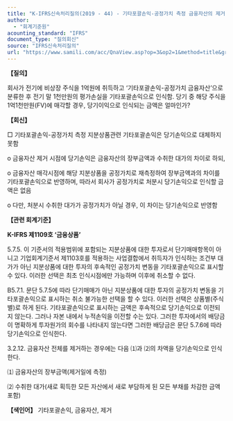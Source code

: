 ```yaml
---
title: "K-IFRS신속처리질의(2019 - 44) - 기타포괄손익-공정가치 측정 금융자산의 제거 시 손익"
author:
  - "회계기준원"
acounting_standard: "IFRS"
document_type: "질의회신"
source: "IFRS신속처리질의"
url: "https://www.samili.com/acc/QnaView.asp?op=3&op2=1&method=title&group=2124-15;1&orgcode=3&searchword=&page=39&code=K%2DIFRS%EC%8B%A0%EC%86%8D%EC%B2%98%EB%A6%AC%EC%A7%88%EC%9D%98%2D44%3A201904"
---
```

**【질의】**

  

회사가 전기에 비상장 주식을 1억원에 취득하고 ‘기타포괄손익-공정가치 금융자산’으로 분류한 후 전기 말 1천만원의 평가손실을 기타포괄손익으로 인식함. 당기 중 해당 주식을 1억1천만원(FV)에 매각할 경우, 당기이익으로 인식되는 금액은 얼마인가?

  
  

**【회신】**

  

□ 기타포괄손익-공정가치 측정 지분상품관련 기타포괄손익은 당기손익으로 대체하지 못함

  

o 금융자산 제거 시점에 당기손익은 금융자산의 장부금액과 수취한 대가의 차이로 하되,

  

o 금융자산 매각시점에 해당 지분상품을 공정가치로 재측정하여 장부금액과의 차이를 기타포괄손익으로 반영하며, 따라서 회사가 공정가치로 처분시 당기손익으로 인식할 금액은 없음

  

o 다만, 처분시 수취한 대가가 공정가치가 아닐 경우, 이 차이는 당기손익으로 반영함

  
  

**【관련 회계기준】**

  

**K-IFRS 제1109호 ‘금융상품’**

  

5.7.5. 이 기준서의 적용범위에 포함되는 지분상품에 대한 투자로서 단기매매항목이 아니고 기업회계기준서 제1103호를 적용하는 사업결합에서 취득자가 인식하는 조건부 대가가 아닌 지분상품에 대한 투자의 후속적인 공정가치 변동을 기타포괄손익으로 표시할 수 있다. 이러한 선택은 최초 인식시점에만 가능하며 이후에 취소할 수 없다.

  

B5.7.1. 문단 5.7.5에 따라 단기매매가 아닌 지분상품에 대한 투자의 공정가치 변동을 기타포괄손익으로 표시하는 취소 불가능한 선택을 할 수 있다. 이러한 선택은 상품별(주식별)로 하게 된다. 기타포괄손익으로 표시하는 금액은 후속적으로 당기손익으로 이전되지 않는다. 그러나 자본 내에서 누적손익을 이전할 수는 있다. 그러한 투자에서의 배당금이 명확하게 투자원가의 회수를 나타내지 않는다면 그러한 배당금은 문단 5.7.6에 따라 당기손익으로 인식한다.

  

3.2.12. 금융자산 전체를 제거하는 경우에는 다음 ⑴과 ⑵의 차액을 당기손익으로 인식한다.

⑴ 금융자산의 장부금액(제거일에 측정)

⑵ 수취한 대가(새로 획득한 모든 자산에서 새로 부담하게 된 모든 부채를 차감한 금액 포함)

  
  

**【색인어】** 기타포괄손익, 금융자산, 제거
